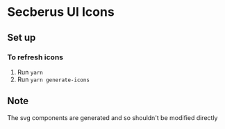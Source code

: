 # Secberus UI Icons

## Set up

### To refresh icons

1. Run `yarn`
2. Run `yarn generate-icons`

## Note
The svg components are generated and so shouldn't be modified directly
